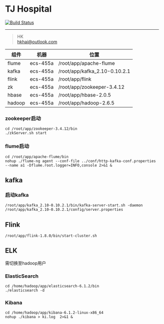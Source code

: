 # TJ Hospital
 
[![Build Status](https://travis-ci.org/hklhai/tj-hospital-stream.svg?branch=master)](https://travis-ci.org/hklhai/tj-hospital-stream)
 
---
> HK  
> hkhai@outlook.com



 
组件 | 机器 | 位置
---|---|---
flume | ecs-455a | /root/app/apache-flume
kafka | ecs-455a | /root/app/kafka_2.10-0.10.2.1
flink | ecs-455a | /root/app/flink
zk    | ecs-455a | /root/app/zookeeper-3.4.12
hbase | ecs-455a | /root/app/hbase-2.0.5
hadoop| ecs-455a | /root/app/hadoop-2.6.5



### zookeeper启动
```
cd /root/app/zookeeper-3.4.12/bin
./zkServer.sh start
 ```


### flume启动
```
cd /root/app/apache-flume/bin
nohup ./flume-ng agent --conf-file ../conf/http-kafka-conf.properties --name a1 -Dflume.root.logger=INFO,console 2>&1 &
```
 
 
## kafka
### 启动kafka
```
/root/app/kafka_2.10-0.10.2.1/bin/kafka-server-start.sh -daemon /root/app/kafka_2.10-0.10.2.1/config/server.properties
```


## Flink
```
/root/app/flink-1.8.0/bin/start-cluster.sh 
```



## ELK
需切换至hadoop用户
### ElasticSearch
```
cd /home/hadoop/app/elasticsearch-6.1.2/bin
./elasticsearch -d
```


### Kibana
``` 
cd /home/hadoop/app/kibana-6.1.2-linux-x86_64
nohup ./kibana > ki.log  2>&1 &
```

